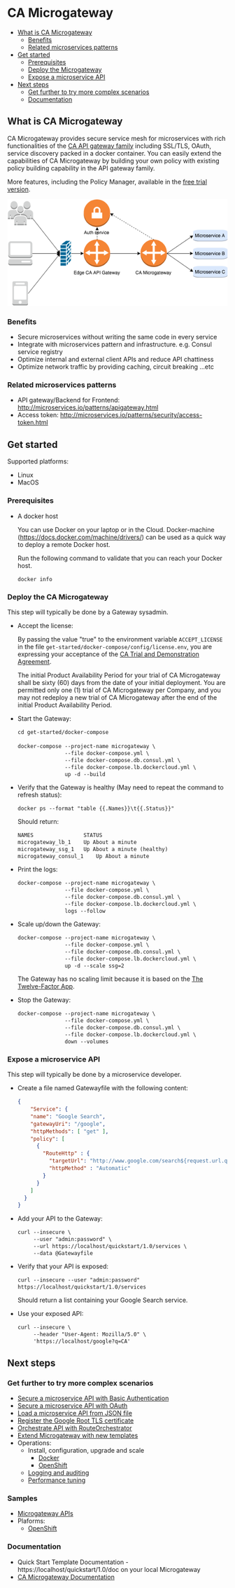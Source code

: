 # CA Microgateway

* [What is CA Microgateway](#intro)
  * [Benefits](#benefits)
  * [Related microservices patterns](#patterns)
* [Get started](#get-started)
  * [Prerequisites](#prerequisites)
  * [Deploy the Microgateway](#deploy)
  * [Expose a microservice API](#api)
* [Next steps](#next-steps)
  * [Get further to try more complex scenarios](#get-further)
  * [Documentation](#documentation)

## What is CA Microgateway <a name="intro"></a>
CA Microgateway provides secure service mesh for microservices with rich functionalities of the [CA API gateway family](https://www.ca.com/us/products/api-management.html) including SSL/TLS, OAuth, service discovery packed in a docker container. You can easily extend the capabilities of CA Microgateway by building your own policy with existing policy building capability in the API gateway family.

More features, including the Policy Manager, available in the [free trial version](https://www.ca.com/us/trials/ca-microgateway.html).

<p align="center">
<img src="img/ca-microgateway-diagram_draw-io.png" alt="CA Microgateway" title="CA Microgateway" />
</p>

### Benefits <a name="benefits"></a>
* Secure microservices without writing the same code in every service
* Integrate with microservices pattern and infrastructure. e.g. Consul service registry
* Optimize internal and external client APIs and reduce API chattiness
* Optimize network traffic by providing caching, circuit breaking ...etc

### Related microservices patterns <a name="patterns"></a>
* API gateway/Backend for Frontend: http://microservices.io/patterns/apigateway.html
* Access token: http://microservices.io/patterns/security/access-token.html

## Get started <a name="get-started"></a>

Supported platforms:
- Linux
- MacOS

### Prerequisites <a name="prerequisites"></a>
- A docker host

  You can use Docker on your laptop or in the Cloud. Docker-machine
  (https://docs.docker.com/machine/drivers/) can be used as a quick way to deploy
  a remote Docker host.

  Run the following command to validate that you can reach your Docker host.
  ```
  docker info
  ```

### Deploy the CA Microgateway <a name="deploy"></a>

This step will typically be done by a Gateway sysadmin.

- Accept the license:

  By passing the value "true" to the environment variable `ACCEPT_LICENSE` in
  the file `get-started/docker-compose/config/license.env`, you are expressing
  your acceptance of the [CA Trial and Demonstration Agreement](LICENSE.md).

  The initial Product Availability Period for your trial of CA Microgateway
  shall be sixty (60) days from the date of your initial deployment. You are
  permitted only one (1) trial of CA Microgateway per Company, and you may not
  redeploy a new trial of CA Microgateway after the end of the initial Product
  Availability Period.

- Start the Gateway:

  ```
  cd get-started/docker-compose

  docker-compose --project-name microgateway \
                 --file docker-compose.yml \
                 --file docker-compose.db.consul.yml \
                 --file docker-compose.lb.dockercloud.yml \
                 up -d --build
  ```

- Verify that the Gateway is healthy (May need to repeat the command to refresh status):

  ```
  docker ps --format "table {{.Names}}\t{{.Status}}"
  ```
  Should return:
  ```
  NAMES                STATUS
  microgateway_lb_1    Up About a minute
  microgateway_ssg_1   Up About a minute (healthy)
  microgateway_consul_1    Up About a minute
  ```

- Print the logs:

  ```
  docker-compose --project-name microgateway \
                 --file docker-compose.yml \
                 --file docker-compose.db.consul.yml \
                 --file docker-compose.lb.dockercloud.yml \
                 logs --follow
  ```

- Scale up/down the Gateway:

  ```
  docker-compose --project-name microgateway \
                 --file docker-compose.yml \
                 --file docker-compose.db.consul.yml \
                 --file docker-compose.lb.dockercloud.yml \
                 up -d --scale ssg=2
  ```
  The Gateway has no scaling limit because it is based on the [The Twelve-Factor App](https://12factor.net/).

- Stop the Gateway:

  ```
  docker-compose --project-name microgateway \
                 --file docker-compose.yml \
                 --file docker-compose.db.consul.yml \
                 --file docker-compose.lb.dockercloud.yml \
                 down --volumes
  ```

### Expose a microservice API <a name="api"></a>

This step will typically be done by a microservice developer.

- Create a file named Gatewayfile with the following content:

  ```json
  {
      "Service": {
      "name": "Google Search",
      "gatewayUri": "/google",
      "httpMethods": [ "get" ],
      "policy": [
        {
          "RouteHttp" : {
            "targetUrl": "http://www.google.com/search${request.url.query}",
            "httpMethod" : "Automatic"
          }
        }
      ]
    }
  }
  ```

- Add your API to the Gateway:

  ```
  curl --insecure \
       --user "admin:password" \
       --url https://localhost/quickstart/1.0/services \
       --data @Gatewayfile
  ```

- Verify that your API is exposed:

  ```
  curl --insecure --user "admin:password" https://localhost/quickstart/1.0/services
  ```
  Should return a list containing your Google Search service.


- Use your exposed API:

  ```
  curl --insecure \
       --header "User-Agent: Mozilla/5.0" \
       'https://localhost/google?q=CA'
  ```

## Next steps  <a name="next-steps"></a>

### Get further to try more complex scenarios  <a name="get-further"></a>

- [Secure a microservice API with Basic Authentication](get-started/get-further/api-with-basic-auth.md)
- [Secure a microservice API with OAuth](get-started/get-further/api-with-oauth.md)
- [Load a microservice API from JSON file](get-started/get-further/build-microgateway-with-custom-templates-and-services.md)
- [Register the Google Root TLS certificate](get-started/get-further/register-google-tls-certificate.md)
- [Orchestrate API with RouteOrchestrator](get-started/get-further/api-with-route-orchestrator.md)
- [Extend Microgateway with new templates](get-started/get-further/extend-microgateway-with-new-templates.md)
- Operations:
  - Install, configuration, upgrade and scale
    - [Docker](get-started/get-further/operations/platforms/docker.md)
    - [OpenShift](get-started/get-further/operations/platforms/openshift.md)
  - [Logging and auditing](get-started/get-further/operations/system/logging-auditing.md)
  - [Performance tuning](get-started/get-further/operations/system/performance.md)

### Samples
- [Microgateway APIs](samples/APIs)
- Plaforms:
  - [OpenShift](samples/platforms/openshift)

### Documentation  <a name="documentation"></a>

- Quick Start Template Documentation - https://localhost/quickstart/1.0/doc on your local Microgateway
- [CA Microgateway Documentation](https://docops.ca.com/ca-microgateway/1-0/EN)
